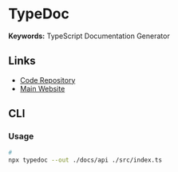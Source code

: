 # TypeDoc

<!--
https://www.npmjs.com/package/typedoc-plugin-coverage
-->

**Keywords:** TypeScript Documentation Generator

## Links

- [Code Repository](https://github.com/TypeStrong/typedoc)
- [Main Website](https://typedoc.org)

## CLI

### Usage

```sh
#
npx typedoc --out ./docs/api ./src/index.ts
```
